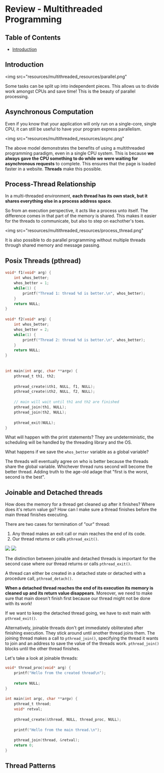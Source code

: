 # Review - Multithreaded Programming

## Table of Contents
* [Introduction](#introduction)

## Introduction

<img src="resources/multithreaded_resources/parallel.png"

Some tasks can be split up into independent pieces. This allows us to divide work amongst CPUs and save time! This is the beauty of parallel processing. 

## Asynchronous Computation

Even if you know that your application will only run on a single-core, single CPU, it can still be useful to have your program express parallelism. 

<img src="resources/multithreaded_resources/async.png"

The above model demonstrates the benefits of using a multithreaded programming paradigm, even in a single CPU system. This is because **we always gave the CPU something to do while we were waiting for asynchronous requests** to complete. This ensures that the page is loaded faster in a website. **Threads** make this possible.

## Process-Thread Relationship

In a multi-threaded environment, **each thread has its own stack, but it shares everything else in a process address space**. 

So from an execution perspective, it acts like a process unto itself. The difference comes in that part of the memory is shared. This makes it easier for the threads to communicate, but also to step on eachother's toes. 

<img src="resources/multithreaded_resources/process_thread.png"

It is also possible to do parallel programming without multiple threads through shared memory and message passing.

## Posix Threads (pthread)

```c
void* f1(void* arg) {
    int whos_better;
    whos_better = 1;
    while(1) {
        printf("Thread 1: thread %d is better.\n", whos_better);
    }
    return NULL;
}

void* f2(void* arg) {
    int whos_better;
    whos_better = 2;
    while(1) {
        printf("Thread 2: thread %d is better.\n", whos_better);
    }
    return NULL;
}


int main(int argc, char **argv) {
    pthread_t th1, th2;

    pthread_create(&th1, NULL, f1, NULL);
    pthread_create(&th2, NULL, f2, NULL);

    // main will wait until th1 and th2 are finished
    pthread_join(th1, NULL);
    pthread_join(th2, NULL);

    pthread_exit(NULL);
}

```

What will happen with the print statements? They are undeterministic, the scheduling will be handled by the threading library and the OS.

What happens if we save the `whos_better` variable as a global variable?

The threads will eventually agree on who is better because the threads share the global variable. Whichever thread runs second will become the better thread. Adding truth to the age-old adage that "first is the worst, second is the best". 

## Joinable and Detached threads

How does the memory for a thread get cleaned up after it finishes? Where does it's return value go? How can I make sure a thread finishes before the main thread finishes executing.

There are two cases for termination of "our" thread:
1. Any thread makes an exit call or main reaches the end of its code.
2. Our thread returns or calls `pthread_exit()`.

<img src="resources/multithreaded_resources/pthread_exit1.png">

<img src="resources/multithreaded_resources/pthread_exit2.png">

The distinction between joinable and detached threads is important for the second case where our thread returns or calls `pthread_exit()`. 

A thread can either be created in a detached state or detached with a procedure call, `pthread_detach()`. 

**When a detached thread reaches the end of its execution its memory is cleaned up and its return value disappears**. Moreover, we need to make sure that main doesn't finish first because our thread might not be done with its work!

If we want to keep the detached thread going, we have to exit main with `pthread_exit()`.

Alternatively, joinable threads don't get immediately obliterated after finishing execution. They stick around until another thread joins them. The joining thread makes a call to `pthread_join()`, specifying the thread it wants to join and an address to save the value of the threads work. `pthread_join()` blocks until the other thread finishes.

Let's take a look at joinable threads:

```c
void* thread_proc(void* arg) {
    printf("Hello from the created thread\n");

    return NULL;
}

int main(int argc, char **argv) {
    pthread_t thread;
    void* retval;

    pthread_create(&thread, NULL, thread_proc, NULL);

    printf("Hello from the main thread.\n");

    pthread_join(thread, &retval);
    return 0;
}
```

## Thread Patterns

